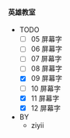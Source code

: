 #### 英雄教室

- TODO
  - [ ] 05 屏幕字
  - [ ] 06 屏幕字
  - [ ] 07 屏幕字
  - [ ] 08 屏幕字
  - [x] 09 屏幕字
  - [ ] 10 屏幕字
  - [x] 11 屏幕字
  - [x] 12 屏幕字
- BY
  - ziyii

